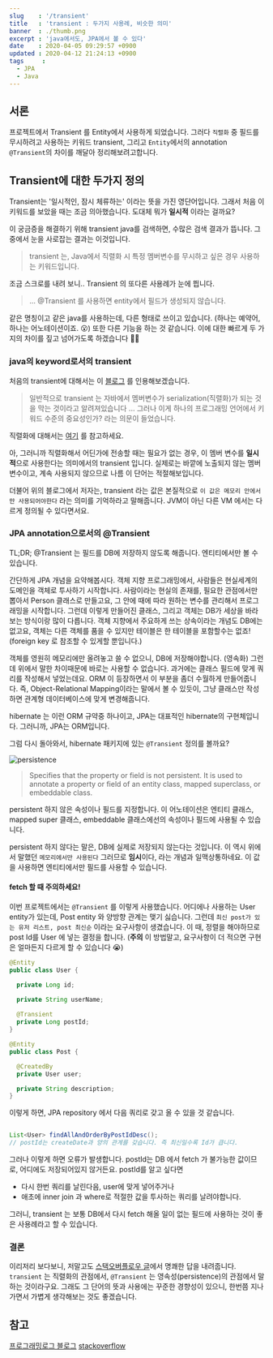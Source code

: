 ```yaml
---
slug    : '/transient'
title   : 'transient : 두가지 사용례, 비슷한 의미'
banner	: ./thumb.png
excerpt : 'java에서도, JPA에서 볼 수 있다'
date    : 2020-04-05 09:29:57 +0900
updated : 2020-04-12 21:24:13 +0900
tags     : 
  - JPA
  - Java
---
```


## 서론
  프로젝트에서 Transient 를 Entity에서 사용하게 되었습니다. 그러다 `직렬화` 중 필드를 무시하려고 사용하는 키워드 transient, 그리고 `Entity`에서의 annotation `@Transient`의 차이를 깨달아 정리해보려고합니다. 

## Transient에 대한 두가지 정의 
 Transient는 '일시적인, 잠시 체류하는' 이라는 뜻을 가진 영단어입니다. 그래서 처음 이 키워드를 보았을 때는 조금 의아했습니다. 도대체 뭐가 **일시적** 이라는 걸까요? 
 
 이 궁금증을 해결하기 위해 transient java를 검색하면, 수많은 검색 결과가 뜹니다. 그 중에서 눈을 사로잡는 결과는 이것입니다. 

  > transient 는, Java에서 직렬화 시 특정 멤버변수를 무시하고 싶은 경우 사용하는 키워드입니다.

  조금 스크로를 내려 보니.. Transient 의 또다른 사용례가 눈에 띕니다. 
  > ... @Transient 를 사용하면 entity에서 필드가 생성되지 않습니다.  

같은 명칭이고 같은 java를 사용하는데, 다른 형태로 쓰이고 있습니다. (하나는 예약어, 하나는 어노테이션이죠. 😮) 또한 다른 기능을 하는 것 같습니다. 이에 대한 빠르게 두 가지의 차이를 짚고 넘어가도록 하겠습니다 🙆‍♀️

### java의 keyword로서의 transient 

처음의 transient에 대해서는 이 [블로그](https://epicdevsold.tistory.com/162) 를 인용해보겠습니다. 

> 일반적으로 transient 는 자바에서 멤버변수가 serialization(직렬화)가 되는 것을 막는 것이라고 알려져있습니다 ... 그러나 이게 하나의 프로그래밍 언어에서 키워드 수준의 중요성인가? 라는 의문이 들었습니다. 

직렬화에 대해서는 [여기](https://juneyr.dev/2018-08-23/serialize) 를 참고하세요.

아, 그러니까 직렬화해서 어딘가에 전송할 때는 필요가 없는 경우, 이 멤버 변수를 **일시적**으로 사용한다는 의미에서의 transient 입니다. 실제로는 바깥에 노출되지 않는 멤버변수이고, 계속 사용되지 않으므로 나름 이 단어는 적절해보입니다. 

더불어 위의 블로그에서 저자는, transient 라는 값은 본질적으로 `이 값은 메모리 안에서만 사용되어야한다` 라는 의미를 기억하라고 말해줍니다. JVM이 아닌 다른 VM 에서는 다르게 정의될 수 있다면서요.

### JPA annotation으로서의 @Transient 

TL;DR; 
@Transient 는 필드를 DB에 저장하지 않도록 해줍니다. 엔티티에서만 볼 수 있습니다. 

간단하게 JPA 개념을 요약해봅시다. 객체 지향 프로그래밍에서, 사람들은 현실세계의 도메인을 객체로 투사하기 시작합니다. 사람이라는 현실의 존재를, 필요한 관점에서만 뽑아서 Person 클래스로 만들고요, 그 안에 때에 따라 원하는 변수를 관리해서 프로그래밍을 시작합니다. 그런데 이렇게 만들어진 클래스, 그리고 객체는 DB가 세상을 바라보는 방식이랑 많이 다릅니다. 객체 지향에서 주요하게 쓰는 상속이라는 개념도 DB에는 없고요, 객체는 다른 객체를 품을 수 있지만 테이블은 한 테이블을 포함할수는 없죠! (foreign key 로 참조할 수 있게할 뿐입니다.)

객체를 영원히 메모리에만 올려놓고 쓸 수 없으니, DB에 저장해야합니다. (영속화) 그런데 위에서 말한 차이때문에 바로는 사용할 수 없습니다. 과거에는 클래스 필드에 맞게 쿼리를 작성해서 넣었는데요. ORM 이 등장하면서 이 부분을 좀더 수월하게 만들어줍니다. 즉, Object-Relational Mapping이라는 말에서 볼 수 있듯이, 그냥 클래스만 작성하면 관계형 데이터베이스에 맞게 변경해줍니다. 

hibernate 는 이런 ORM 규약중 하나이고, JPA는 대표적인 hibernate의 구현체입니다. 그러니까, JPA는 ORM입니다. 

그럼 다시 돌아와서, hibernate 패키지에 있는 `@Transient` 정의를 볼까요? 

![persistence](./persistence.png)

> Specifies that the property or field is not persistent. It is used to annotate a property or field of an entity class, mapped superclass, or embeddable class.

persistent 하지 않은 속성이나 필드를 지정합니다. 이 어노테이션은 엔티티 클래스, mapped super 클래스, embeddable 클래스에선의 속성이나 필드에 사용될 수 있습니다. 

persistent 하지 않다는 말은, DB에 실제로 저장되지 않는다는 것입니다. 이 역시 위에서 말했던 `메모리에서만 사용된다` 그러므로 **임시**이다, 라는 개념과 일맥상통하네요. 이 값을 사용하면 엔티티에서만 필드를 사용할 수 있습니다. 

#### fetch 할 때 주의하세요! 

이번 프로젝트에서는 `@Transient` 를 이렇게 사용했습니다. 어디에나 사용하는 User entity가 있는데, Post entity 와 양방향 관계는 맺기 싫습니다. 그런데 `최신 post가 있는 유저 리스트, post 최신순` 이라는 요구사항이 생겼습니다. 이 때, 정렬을 해야하므로 post Id를 User 에 넣는 결정을 합니다. (**주의** 이 방법말고, 요구사항이 더 적으면 구현은 얼마든지 다르게 할 수 있습니다 😭)

```java
@Entity 
public class User {

  private Long id; 

  private String userName; 
  
  @Transient
  private Long postId;
}

@Entity 
public class Post {

  @CreatedBy
  private User user; 

  private String description; 
}
```

이렇게 하면, JPA repository 에서 다음 쿼리로 갖고 올 수 있을 것 같습니다. 

```java

List<User> findAllAndOrderByPostIdDesc();
// postId는 createDate과 양의 관계를 갖습니다. 즉 최신일수록 Id가 큽니다. 
```

그러나 이렇게 하면 오류가 발생합니다. postId는 DB 에서 fetch 가 불가능한 값이므로, 어디에도 저장되어있지 않거든요. postId를 알고 싶다면 
 - 다시 한번 쿼리를 날린다음, user에 맞게 넣어주거나
 - 애초에 inner join 과 where로 적절한 값을 투사하는 쿼리를 날려야합니다. 

그러니, transient 는 보통 DB에서 다시 fetch 해올 일이 없는 필드에 사용하는 것이 좋은 사용례라고 할 수 있습니다. 

### 결론 

이리저리 보다보니, 저말고도 [스택오버플로우 글](https://stackoverflow.com/questions/2154622/why-does-jpa-have-a-transient-annotation)에서 명쾌한 답을 내려줍니다. `transient` 는 직렬화의 관점에서, `@Transient` 는 영속성(persistence)의 관점에서 말하는 것이라구요. 그래도 그 단어의 뜻과 사용에는 꾸준한 경향성이 있으니, 한번쯤 지나가면서 가볍게 생각해보는 것도 좋겠습니다.


## 참고 
[프로그래밍로그 블로그](https://epicdevsold.tistory.com/162)
[stackoverflow](https://stackoverflow.com/questions/2154622/why-does-jpa-have-a-transient-annotation)
  
  
